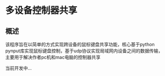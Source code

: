 # 多设备控制器共享

## 概述
该程序旨在以简单的方式实现跨设备的鼠标键盘共享功能，核心基于python pynput库实现鼠标键盘控制，基于udp协议实现局域网内设备之间的数据传输，主要用于解决作者pc机和mac电脑的控制器共享


当前开发中...